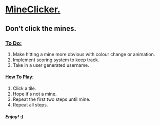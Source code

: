 <h1><ins> MineClicker. </ins> </h1>
<h2> Don't click the mines. </h2>
<h3><ins>To Do:</ins></h3>
<ol>
  <li>Make hitting a mine more obvious with colour change or animation. </li>
  <li>Implement scoring system to keep track. </li>
  <li>Take in a user generated username. </li>
</ol>

<h4><ins>How To Play:</ins></h4>
<ol>
  <li>Click a tile.</li>
  <li>Hope it's not a mine.</li>
  <li>Repeat the first two steps until mine. </li>
  <li>Repeat all steps. </li>
</ol>

<h5> Enjoy! :) </h5>

